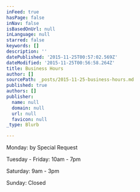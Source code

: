 ```yaml
---
inFeed: true
hasPage: false
inNav: false
isBasedOnUrl: null
inLanguage: null
starred: false
keywords: []
description: ''
datePublished: '2015-11-25T00:57:02.569Z'
dateModified: '2015-11-25T00:56:58.264Z'
title: Business Hours
author: []
sourcePath: _posts/2015-11-25-business-hours.md
published: true
authors: []
publisher:
  name: null
  domain: null
  url: null
  favicon: null
_type: Blurb

---
```

Monday: by Special Request

Tuesday - Friday: 10am - 7pm

Saturday: 9am - 3pm

Sunday: Closed
